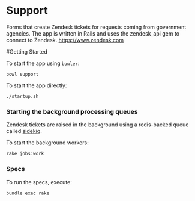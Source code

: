 # Support

Forms that create Zendesk tickets for requests coming from government agencies.
The app is written in Rails and uses the zendesk_api gem to connect to Zendesk.
https://www.zendesk.com

#Getting Started

To start the app using `bowler`:

    bowl support

To start the app directly:

    ./startup.sh

### Starting the background processing queues

Zendesk tickets are raised in the background using a redis-backed queue called [sidekiq](http://sidekiq.org/).

To start the background workers:

    rake jobs:work

### Specs

To run the specs, execute:

    bundle exec rake
